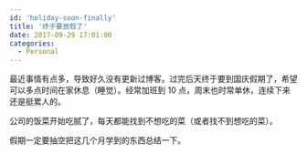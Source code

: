```yaml
---
id: 'holiday-soon-finally'
title: '终于要放假了'
date: 2017-09-29 17:01:00
categories:
  - Personal
---
```


最近事情有点多，导致好久没有更新过博客。过完后天终于要到国庆假期了，希望可以多点时间在家休息（睡觉）。经常加班到 10 点，周末也时常单休，连续下来还是挺累人的。

公司的饭菜开始吃腻了，每天都能找到不想吃的菜（或者找不到想吃的菜）。

假期一定要抽空把这几个月学到的东西总结一下。

